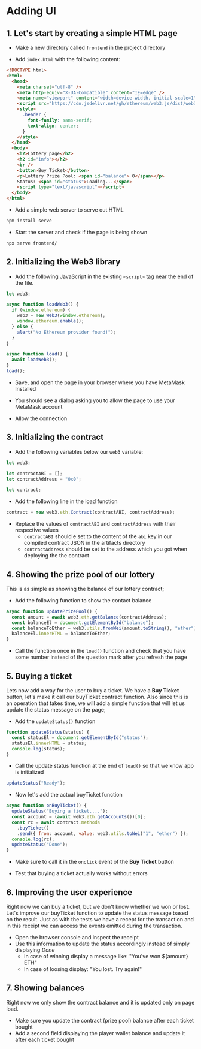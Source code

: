 # Adding UI

## 1. Let's start by creating a simple HTML page

- Make a new directory called `frontend` in the project directory

- Add `index.html` with the following content:

```html
<!DOCTYPE html>
<html>
  <head>
    <meta charset="utf-8" />
    <meta http-equiv="X-UA-Compatible" content="IE=edge" />
    <meta name="viewport" content="width=device-width, initial-scale=1" />
    <script src="https://cdn.jsdelivr.net/gh/ethereum/web3.js/dist/web3.min.js"></script>
    <style>
      .header {
        font-family: sans-serif;
        text-align: center;
      }
    </style>
  </head>
  <body>
    <h2>Lottery page</h2>
    <h2 id="info"></h2>
    <br />
    <button>Buy Ticket</button>
    <p>Lottery Prize Pool: <span id="balance"> 0</span></p>
    Status: <span id="status">Loading...</span>
    <script type="text/javascript"></script>
  </body>
</html>
```

- Add a simple web server to serve out HTML

```sh
npm install serve
```

- Start the server and check if the page is being shown

```sh
npx serve frontend/
```

## 2. Initializing the Web3 library

- Add the following JavaScript in the existing `<script>` tag near the end of the file.

```js
let web3;

async function loadWeb3() {
  if (window.ethereum) {
    web3 = new Web3(window.ethereum);
    window.ethereum.enable();
  } else {
    alert("No Ethereum provider found!");
  }
}

async function load() {
  await loadWeb3();
}
load();
```

- Save, and open the page in your browser where you have MetaMask Installed

- You should see a dialog asking you to allow the page to use your MetaMask account

- Allow the connection

## 3. Initializing the contract

- Add the following variables below our `web3` variable:

```js
let web3;

let contractABI = [];
let contractAddress = "0x0";

let contract;
```

- Add the following line in the load function

```js
contract = new web3.eth.Contract(contractABI, contractAddress);
```

- Replace the values of `contractABI` and `contractAddress` with their respective values
  - `contractABI` should e set to the content of the `abi` key in our compiled contract JSON in the artifacts directory
  - `contractAddress` should be set to the address which you got when deploying the the contract

## 4. Showing the prize pool of our lottery

This is as simple as showing the balance of our lottery contract;

- Add the following function to show the contact balance

```js
async function updatePrizePool() {
  const amount = await web3.eth.getBalance(contractAddress);
  const balanceEl = document.getElementById("balance");
  const balanceToEther = web3.utils.fromWei(amount.toString(), "ether");
  balanceEl.innerHTML = balanceToEther;
}
```

- Call the function once in the `load()` function and check that you have some number instead of the question mark after you refresh the page

## 5. Buying a ticket

Lets now add a way for the user to buy a ticket. We have a **Buy Ticket** button, let's make it call our buyTicket contract function. Also since this is an operation that takes time, we will add a simple function that will let us update the status message on the page;

- Add the `updateStatus()` function

```js
function updateStatus(status) {
  const statusEl = document.getElementById("status");
  statusEl.innerHTML = status;
  console.log(status);
}
```

- Call the update status function at the end of `load()` so that we know app is initialized

```js
updateStatus("Ready");
```

- Now let's add the actual buyTicket function

```js
async function onBuyTicket() {
  updateStatus("Buying a ticket....");
  const account = (await web3.eth.getAccounts())[0];
  const rc = await contract.methods
    .buyTicket()
    .send({ from: account, value: web3.utils.toWei("1", "ether") });
  console.log(rc);
  updateStatus("Done");
}
```

- Make sure to call it in the `onclick` event of the **Buy Ticket** button

- Test that buying a ticket actually works without errors

## 6. Improving the user experience

Right now we can buy a ticket, but we don't know whether we won or lost. Let's improve our buyTicket function to update the status message based on the result.
Just as with the tests we have a recept for the transaction and in this receipt we can access the events emitted during the transaction.

- Open the browser console and inspect the receipt
- Use this information to update the status accordingly instead of simply displaying _Done_
  - In case of winning display a message like: "You've won ${amount} ETH"
  - In case of loosing display: "You lost. Try again!"

## 7. Showing balances

Right now we only show the contract balance and it is updated only on page load.

- Make sure you update the contract (prize pool) balance after each ticket bought
- Add a second field displaying the player wallet balance and update it after each ticket bought
